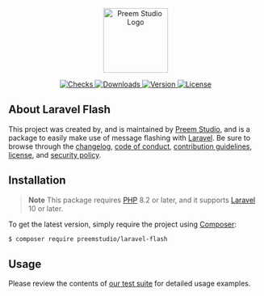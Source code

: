<p align="center">
    <a href="https://preem.studio" target="_blank">
        <img src="https://raw.githubusercontent.com/PreemStudio/assets/main/logo-text.svg" width="128" alt="Preem Studio Logo" />
    </a>
</p>

<p align="center">
    <a href="https://github.com/PreemStudio/laravel-flash/actions">
        <img src="https://badge.sh/github/check-runs/PreemStudio/laravel-flash" alt="Checks" />
    </a>
    <a href="https://packagist.org/packages/preemstudio/laravel-flash">
        <img src="https://badge.sh/packagist/downloads/PreemStudio/laravel-flash" alt="Downloads" />
    </a>
    <a href="https://packagist.org/packages/preemstudio/laravel-flash">
        <img src="https://badge.sh/packagist/version/PreemStudio/laravel-flash" alt="Version" />
    </a>
    <a href="https://packagist.org/packages/preemstudio/laravel-flash">
        <img src="https://badge.sh/packagist/license/PreemStudio/laravel-flash" alt="License" />
    </a>
</p>

## About Laravel Flash

This project was created by, and is maintained by [Preem Studio](https://github.com/PreemStudio), and is a package to easily make use of message flashing with [Laravel](https://laravel.com/). Be sure to browse through the [changelog](CHANGELOG.md), [code of conduct](.github/CODE_OF_CONDUCT.md), [contribution guidelines](.github/CONTRIBUTING.md), [license](LICENSE), and [security policy](.github/SECURITY.md).

## Installation

> **Note**
> This package requires [PHP](https://www.php.net/) 8.2 or later, and it supports [Laravel](https://laravel.com/) 10 or later.

To get the latest version, simply require the project using [Composer](https://getcomposer.org/):

```bash
$ composer require preemstudio/laravel-flash
```

## Usage

Please review the contents of [our test suite](/tests) for detailed usage examples.
